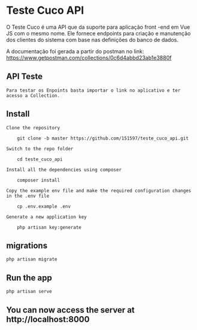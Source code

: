 # Teste Cuco API

O Teste Cuco é uma API que da suporte para aplicação front -end em Vue JS com o mesmo nome. 
Ele fornece endpoints para criação e manutenção dos clientes do sistema com base nas definições do banco de dados.

A documentação foi gerada a partir do postman no link:
https://www.getpostman.com/collections/0c6d4abbd23ab1e3880f

## API Teste
    Para testar os Enpoints basta importar o link no aplicativo e ter acesso a Collection.

## Install

    Clone the repository

        git clone -b master https://github.com/151597/teste_cuco_api.git

    Switch to the repo folder

        cd teste_cuco_api
        
    Install all the dependencies using composer

        composer install

    Copy the example env file and make the required configuration changes in the .env file

        cp .env.example .env

    Generate a new application key

        php artisan key:generate

## migrations

    php artisan migrate

## Run the app

    php artisan serve
    
## You can now access the server at http://localhost:8000


